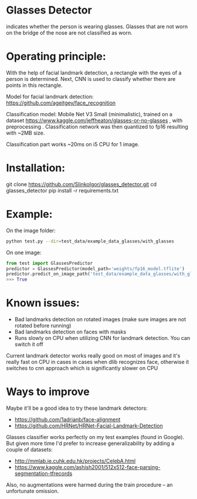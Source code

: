 # Glasses Detector
indicates whether the person is wearing glasses. Glasses that are not worn on the bridge of the nose are not classified as worn.

# Operating principle:
With the help of facial landmark detection, a rectangle with the eyes of a person is determined. Next, CNN is used to classify whether there are points in this rectangle.

Model for facial landmark detection: https://github.com/ageitgey/face_recognition

Classification model: Mobile Net V3 Small (minimalistic), trained on a dataset https://www.kaggle.com/jeffheaton/glasses-or-no-glasses , with preprocessing . Classification network was then quantized to fp16 resulting with ~2MB size.

Classification part works ~20ms on i5 CPU for 1 image.

# Installation:
git clone https://github.com/SlinkoIgor/glasses_detector.git
cd glasses_detector
pip install -r requirements.txt

# Example:
On the image folder:
```bash
python test.py --dir=test_data/example_data_glasses/with_glasses
```

On one image:
```python
from test import GlassesPredictor
predictor = GlassesPredictor(model_path='weights/fp16_model.tflite')
predictor.predict_on_image_path('test_data/example_data_glasses/with_glasses/0.jpg')
>>> True
```

# Known issues:
- Bad landmarks detection on rotated images (make sure images are not rotated before running)
- Bad landmarks detection on faces with masks
- Runs slowly on CPU when utilizing CNN for landmark detection. You can switch it off

Current landmark detector works really good on most of images and it's really fast on CPU in cases in cases when dlib recognizes face, otherwise it switches to cnn approach which is significantly slower on CPU

# Ways to improve
Maybe it'll be a good idea to try these landmark detectors:
- https://github.com/1adrianb/face-alignment
- https://github.com/HRNet/HRNet-Facial-Landmark-Detection

Glasses classifier works perfectly on my test examples (found in Google). But given more time I'd prefer to increase generalizability by adding a couple of datasets:
- http://mmlab.ie.cuhk.edu.hk/projects/CelebA.html
- https://www.kaggle.com/ashish2001/512x512-face-parsing-segmentation-tfrecords

Also, no augmentations were harmed during the train procedure – an unfortunate omission.

